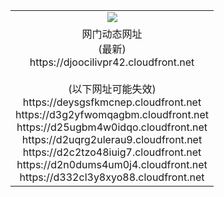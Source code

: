 ﻿<table>
  <tr></tr>
  <tr><td colspan=2 align=center><img src="https://djoocilivpr42.cloudfront.net/Up/oGate.jpg" /></td></tr>
  <tr><td colspan=2 align=center>网门动态网址<br/>(最新)
<br>https://djoocilivpr42.cloudfront.net
<br/><br/>(以下网址可能失效)
<br>https://deysgsfkmcnep.cloudfront.net
<br>https://d3g2yfwomqagbm.cloudfront.net
<br>https://d25ugbm4w0idqo.cloudfront.net
<br>https://d2uqrg2ulerau9.cloudfront.net
<br>https://d2c2tzo48iuig7.cloudfront.net
<br>https://d2n0dums4um0j4.cloudfront.net
<br>https://d332cl3y8xyo88.cloudfront.net
    </td>
  </tr>
</table>
